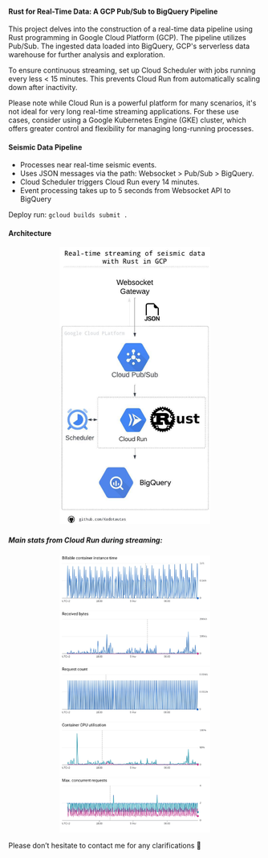 #### Rust for Real-Time Data: A GCP Pub/Sub to BigQuery Pipeline
This project delves into the construction of a real-time data pipeline using Rust programming in Google Cloud Platform (GCP). The pipeline utilizes Pub/Sub. The ingested data loaded into BigQuery, GCP's serverless data warehouse for further analysis and exploration.

To ensure continuous streaming, set up Cloud Scheduler with jobs running every less < 15 minutes. This prevents Cloud Run from automatically scaling down after inactivity.

Please note while Cloud Run is a powerful platform for many scenarios, it's not ideal for very long real-time streaming applications. For these use cases, consider using a Google Kubernetes Engine (GKE) cluster, which offers greater control and flexibility for managing long-running processes.

#### Seismic Data Pipeline
* Processes near real-time seismic events.
* Uses JSON messages via the path: Websocket > Pub/Sub > BigQuery.
* Cloud Scheduler triggers Cloud Run every 14 minutes.
* Event processing takes up to 5 seconds from Websocket API to BigQuery

Deploy run: `gcloud builds submit .`

#### Architecture
<div align="center">
  <img src="./diagram/Real-time streaming with rust.jpeg" alt="Data Pipeline Diagram" width="300">
</div>

##### Main stats from Cloud Run during streaming:
<div align="center">
  <img src="./diagram/Billable container instance time.jpg" alt="Billable container instance time" width="300">
</div>

<div align="center">
  <img src="./diagram/Received bytes.jpg" alt="Received bytes" width="300">
</div>

<div align="center">
  <img src="./diagram/Request count.jpg" alt="Request count" width="300">
</div>

<div align="center">
  <img src="./diagram/Container CPU utilisation.jpg" alt="CPU utilization" width="300">
</div>

<div align="center">
  <img src="./diagram/Max. concurrent requests.jpg" alt="Concurrent requests" width="300">
</div>

Please don’t hesitate to contact me for any clarifications :loudspeaker: